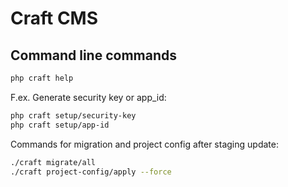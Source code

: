 # Craft CMS

## Command line commands

```sh
php craft help
```

F.ex. Generate security key or app_id:

```sh
php craft setup/security-key
php craft setup/app-id
```
Commands for migration and project config after staging update:

```sh
./craft migrate/all
./craft project-config/apply --force
```
